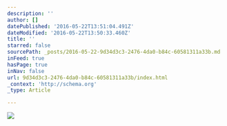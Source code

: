 ```yaml
---
description: ''
author: []
datePublished: '2016-05-22T13:51:04.491Z'
dateModified: '2016-05-22T13:50:33.460Z'
title: ''
starred: false
sourcePath: _posts/2016-05-22-9d34d3c3-2476-4da0-b84c-60581311a33b.md
inFeed: true
hasPage: true
inNav: false
url: 9d34d3c3-2476-4da0-b84c-60581311a33b/index.html
_context: 'http://schema.org'
_type: Article

---
```

![](https://the-grid-user-content.s3-us-west-2.amazonaws.com/0ff6f513-580c-4c2a-a2a0-a024ddf00445.jpg)
